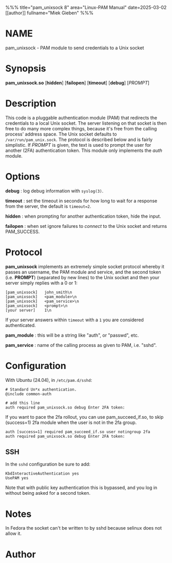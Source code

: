 %%%
title="pam_unixsock 8"
area="Linux-PAM Manual"
date=2025-03-02
[[author]]
fullname="Miek Gieben"
%%%

# NAME

pam_unixsock - PAM module to send credentials to a Unix socket

# Synopsis

**pam_unixsock.so** [**hidden**] [**failopen**] [**timeout**] [**debug**] [*PROMPT*]

# Description

This code is a pluggable authentication module (PAM) that redirects the credentials to a local Unix
socket. The server listening on that socket is then free to do many more complex things, because
it's free from the calling process' address space. The Unix socket defaults to
`/var/run/pam_unix.sock`. The protocol is described below and is fairly simplistic. If *PROMPT* is
given, the text is used to prompt the user for another (2FA) authentication token. This module only
implements the *auth* module.

# Options

**debug**
:  log debug information with `syslog(3)`.

**timeout**
:  set the timeout in seconds for how long to wait for a response from the server, the default is
   `timeout=2`.

**hidden**
:  when prompting for another authentication token, hide the input.

**failopen**
:  when set ignore failures to *connect* to the Unix socket and returns PAM_SUCCESS.

# Protocol

**pam_unixsock** implements an extremely simple socket protocol whereby it passes an username, the
PAM module and service, and the second token (i.e. **PROMPT**) (separated by new lines) to the Unix
socket and then your server simply replies with a 0 or 1:

    [pam_unixsock]   john_smith\n
    [pam_unixsock]   <pam_module>\n
    [pam_unixsock]   <pam_service>\n
    [pam_unixsock]   <prompt>\n
    [your server]    1\n

If your server answers within `timeout` with a `1` you are considered authenticated.

**pam_module**
:  this will be a string like "auth", or "passwd", etc.

**pam_service**
:  name of the calling process as given to PAM, i.e. "sshd".

# Configuration

With Ubuntu (24.04), in `/etc/pam.d/sshd`:

    # Standard Un*x authentication.
    @include common-auth

    # add this line
    auth required pam_unixsock.so debug Enter 2FA token:

If you want to pace the 2fa rollout, you can use pam_succeed_if.so, to skip (success=1) 2fa module
when the user is not in the 2fa group.

    auth [success=1] required pam_succeed_if.so user notingroup 2fa
    auth required pam_unixsock.so debug Enter 2FA token:

## SSH

In the `sshd` configuration be sure to add:

~~~
KbdInteractiveAuthentication yes
UsePAM yes
~~~

Note that with public key authentication this is bypassed, and you log in without being asked for a
second token.

# Notes

In Fedora the socket can't be written to by sshd because selinux does not allow it.

# Author
